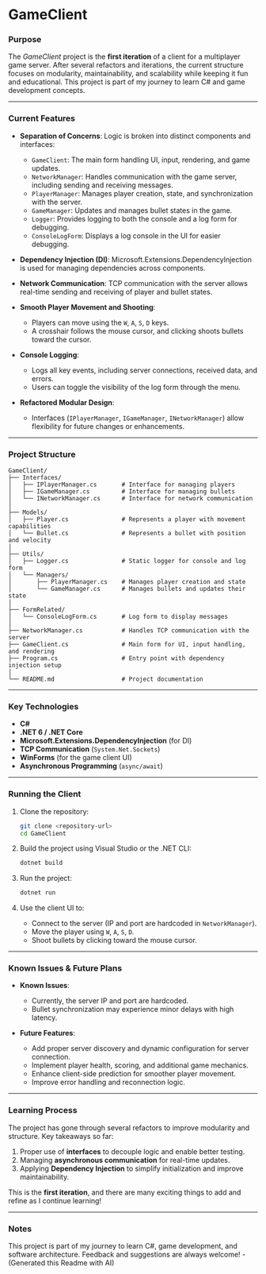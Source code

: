 # GameClient

### Purpose

The _GameClient_ project is the **first iteration** of a client for a multiplayer game server. After several refactors and iterations, the current structure focuses on modularity, maintainability, and scalability while keeping it fun and educational. This project is part of my journey to learn C# and game development concepts.

---

### Current Features

- **Separation of Concerns**: Logic is broken into distinct components and interfaces:

  - `GameClient`: The main form handling UI, input, rendering, and game updates.
  - `NetworkManager`: Handles communication with the game server, including sending and receiving messages.
  - `PlayerManager`: Manages player creation, state, and synchronization with the server.
  - `GameManager`: Updates and manages bullet states in the game.
  - `Logger`: Provides logging to both the console and a log form for debugging.
  - `ConsoleLogForm`: Displays a log console in the UI for easier debugging.

- **Dependency Injection (DI)**: Microsoft.Extensions.DependencyInjection is used for managing dependencies across components.

- **Network Communication**: TCP communication with the server allows real-time sending and receiving of player and bullet states.

- **Smooth Player Movement and Shooting**:

  - Players can move using the `W`, `A`, `S`, `D` keys.
  - A crosshair follows the mouse cursor, and clicking shoots bullets toward the cursor.

- **Console Logging**:

  - Logs all key events, including server connections, received data, and errors.
  - Users can toggle the visibility of the log form through the menu.

- **Refactored Modular Design**:
  - Interfaces (`IPlayerManager`, `IGameManager`, `INetworkManager`) allow flexibility for future changes or enhancements.

---

### Project Structure

```
GameClient/
├── Interfaces/
│   ├── IPlayerManager.cs       # Interface for managing players
│   ├── IGameManager.cs         # Interface for managing bullets
│   └── INetworkManager.cs      # Interface for network communication
│
├── Models/
│   ├── Player.cs               # Represents a player with movement capabilities
│   └── Bullet.cs               # Represents a bullet with position and velocity
│
├── Utils/
│   ├── Logger.cs               # Static logger for console and log form
│   └── Managers/
│       ├── PlayerManager.cs    # Manages player creation and state
│       └── GameManager.cs      # Manages bullets and updates their state
│
├── FormRelated/
│   └── ConsoleLogForm.cs       # Log form to display messages
│
├── NetworkManager.cs           # Handles TCP communication with the server
├── GameClient.cs               # Main form for UI, input handling, and rendering
├── Program.cs                  # Entry point with dependency injection setup
│
└── README.md                   # Project documentation
```

---

### Key Technologies

- **C#**
- **.NET 6 / .NET Core**
- **Microsoft.Extensions.DependencyInjection** (for DI)
- **TCP Communication** (`System.Net.Sockets`)
- **WinForms** (for the game client UI)
- **Asynchronous Programming** (`async/await`)

---

### Running the Client

1. Clone the repository:

   ```bash
   git clone <repository-url>
   cd GameClient
   ```

2. Build the project using Visual Studio or the .NET CLI:

   ```bash
   dotnet build
   ```

3. Run the project:

   ```bash
   dotnet run
   ```

4. Use the client UI to:
   - Connect to the server (IP and port are hardcoded in `NetworkManager`).
   - Move the player using `W`, `A`, `S`, `D`.
   - Shoot bullets by clicking toward the mouse cursor.

---

### Known Issues & Future Plans

- **Known Issues**:

  - Currently, the server IP and port are hardcoded.
  - Bullet synchronization may experience minor delays with high latency.

- **Future Features**:
  - Add proper server discovery and dynamic configuration for server connection.
  - Implement player health, scoring, and additional game mechanics.
  - Enhance client-side prediction for smoother player movement.
  - Improve error handling and reconnection logic.

---

### Learning Process

The project has gone through several refactors to improve modularity and structure. Key takeaways so far:

1. Proper use of **interfaces** to decouple logic and enable better testing.
2. Managing **asynchronous communication** for real-time updates.
3. Applying **Dependency Injection** to simplify initialization and improve maintainability.

This is the **first iteration**, and there are many exciting things to add and refine as I continue learning!

---

### Notes

This project is part of my journey to learn C#, game development, and software architecture. Feedback and suggestions are always welcome!
-(Generated this Readme with AI)
